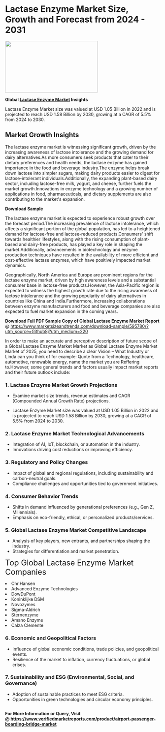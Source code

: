 <H1>Lactase Enzyme Market Size, Growth and Forecast from 2024 - 2031</H1><img class="aligncenter size-medium wp-image-584254" src="https://thirdeyenews.in/wp-content/uploads/2024/09/Global-Market-Research-300x168.jpeg" alt="" width="300" height="168" /><p><strong>Global&nbsp;<a href="https://www.marketsizeandtrends.com/download-sample/595780/?utm_source=Github8j?utm_medium=220">Lactase Enzyme Market</a> Insights</strong></p><p>Lactase Enzyme Market size was valued at USD 1.05 Billion in 2022 and is projected to reach USD 1.58 Billion by 2030, growing at a CAGR of 5.5% from 2024 to 2030.</p><p><h2>Market Growth Insights</h2> <p>The lactase enzyme market is witnessing significant growth, driven by the increasing awareness of lactose intolerance and the growing demand for dairy alternatives.As more consumers seek products that cater to their dietary preferences and health needs, the lactase enzyme has gained importance in the food and beverage industry.The enzyme helps break down lactose into simpler sugars, making dairy products easier to digest for lactose-intolerant individuals.Additionally, the expanding plant-based dairy sector, including lactose-free milk, yogurt, and cheese, further fuels the market growth.Innovations in enzyme technology and a growing number of applications in food, pharmaceuticals, and dietary supplements are also contributing to the market's expansion.</p> <p><strong>Download Sample</strong></p> <p>The lactase enzyme market is expected to experience robust growth over the forecast period.The increasing prevalence of lactose intolerance, which affects a significant portion of the global population, has led to a heightened demand for lactose-free and lactose-reduced products.Consumers' shift towards healthier lifestyles, along with the rising consumption of plant-based and dairy-free products, has played a key role in shaping the market.Additionally, advancements in biotechnology and enzyme production techniques have resulted in the availability of more efficient and cost-effective lactase enzymes, which have positively impacted market dynamics.</p> <p>Geographically, North America and Europe are prominent regions for the lactase enzyme market, driven by high awareness levels and a substantial consumer base in lactose-free products.However, the Asia-Pacific region is expected to witness the highest growth rate due to the rising awareness of lactose intolerance and the growing popularity of dairy alternatives in countries like China and India.Furthermore, increasing collaborations between enzyme manufacturers and food and beverage companies are also expected to fuel market expansion in the coming years.</p> <p><span class=""><strong>Download Full PDF Sample Copy of Global Lactase Enzyme Market Report</strong> @ <a href="https://www.marketsizeandtrends.com/download-sample/595780/?utm_source=Github8j?utm_medium=220" target="_blank">https://www.marketsizeandtrends.com/download-sample/595780/?utm_source=Github8j?utm_medium=220</a></span></p><p>In order to make an accurate and perceptive description of future scope of a Global&nbsp;Lactase Enzyme Market Market as Global&nbsp;Lactase Enzyme Market Market of 2025, you need to describe a clear Vision &ndash; What Industry or Linda can you think of for example: Quote from a Technology, healthcare, automotive, renewable energy, name the market you are Reffering to.However, some general trends and factors usually impact market reports and their future outlook include:</p><h3>1.&nbsp;<strong>Lactase Enzyme Market Growth Projections</strong></h3><ul><li>Examine market size trends, revenue estimates and CAGR (Compounded Annual Growth Rate) projections.</li><li><p>Lactase Enzyme Market size was valued at USD 1.05 Billion in 2022 and is projected to reach USD 1.58 Billion by 2030, growing at a CAGR of 5.5% from 2024 to 2030.</p></li></ul><h3>2.&nbsp;<strong>Lactase Enzyme Market Technological Advancements</strong></h3><ul><li>Integration of AI, IoT, blockchain, or automation in the industry.</li><li>Innovations driving cost reductions or improving efficiency.</li></ul><h3>3.&nbsp;<strong>Regulatory and Policy Changes</strong></h3><ul><li>Impact of global and regional regulations, including sustainability and carbon-neutral goals.</li><li>Compliance challenges and opportunities tied to government initiatives.</li></ul><h3>4.&nbsp;<strong>Consumer Behavior Trends</strong></h3><ul><li>Shifts in demand influenced by generational preferences (e.g., Gen Z, Millennials).</li><li>Emphasis on eco-friendly, ethical, or personalized products/services.</li></ul><h3>5.&nbsp;<strong>Global Lactase Enzyme Market Competitive Landscape</strong></h3><ul><li>Analysis of key players, new entrants, and partnerships shaping the industry.</li><li>Strategies for differentiation and market penetration.</li></ul><p data-pm-slice="1 1 []"><span style="color: inherit; font-family: inherit; font-size: 25px;">Top Global Lactase Enzyme Market Companies</span></p><div class="" data-test-id=""><p><li>Chr.Hansen</li><li> Advanced Enzyme Technologies</li><li> DowDuPont</li><li> Koninklijke DSM</li><li> Novozymes</li><li> Sigma-Aldrich</li><li> Sternenzyme</li><li> Amano Enzyme</li><li> Calza Clemente</li></p></div><h3>6.&nbsp;<strong>Economic and Geopolitical Factors</strong></h3><ul><li>Influence of global economic conditions, trade policies, and geopolitical events.</li><li>Resilience of the market to inflation, currency fluctuations, or global crises.</li></ul><h3>7.&nbsp;<strong>Sustainability and ESG (Environmental, Social, and Governance)</strong></h3><ul><li>Adoption of sustainable practices to meet ESG criteria.</li><li>Opportunities in green technologies and circular economy principles.</li></ul><h2><strong style="font-size: 14px;">For More Information or Query, Visit @&nbsp;</strong><a style="background-color: #ffffff; font-size: 14px;" href="https://www.marketsizeandtrends.com/report/lactase-enzyme-market/" target="_blank">https://www.verifiedmarketreports.com/product/airport-passenger-boarding-bridge-market</a></h2>